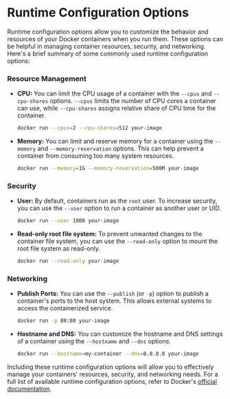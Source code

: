 # Runtime Configuration Options

Runtime configuration options allow you to customize the behavior and resources of your Docker containers when you run them. These options can be helpful in managing container resources, security, and networking. Here's a brief summary of some commonly used runtime configuration options:

### Resource Management

- **CPU:** You can limit the CPU usage of a container with the `--cpus` and `--cpu-shares` options. `--cpus` limits the number of CPU cores a container can use, while `--cpu-shares` assigns relative share of CPU time for the container.

  ```bash
  docker run --cpus=2 --cpu-shares=512 your-image
  ```

- **Memory:** You can limit and reserve memory for a container using the `--memory` and `--memory-reservation` options. This can help prevent a container from consuming too many system resources.

  ```bash
  docker run --memory=1G --memory-reservation=500M your-image
  ```

### Security

- **User:** By default, containers run as the `root` user. To increase security, you can use the `--user` option to run a container as another user or UID.

  ```bash
  docker run --user 1000 your-image
  ```

- **Read-only root file system:** To prevent unwanted changes to the container file system, you can use the `--read-only` option to mount the root file system as read-only.

  ```bash
  docker run --read-only your-image
  ```

### Networking

- **Publish Ports:** You can use the `--publish` (or `-p`) option to publish a container's ports to the host system. This allows external systems to access the containerized service.

  ```bash
  docker run -p 80:80 your-image
  ```

- **Hostname and DNS:** You can customize the hostname and DNS settings of a container using the `--hostname` and `--dns` options.

  ```bash
  docker run --hostname=my-container --dns=8.8.8.8 your-image
  ```

Including these runtime configuration options will allow you to effectively manage your containers' resources, security, and networking needs. For a full list of available runtime configuration options, refer to Docker's [official documentation](https://docs.docker.com/engine/reference/run/).